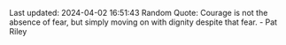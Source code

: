 Last updated: 2024-04-02 16:51:43
Random Quote: Courage is not the absence of fear, but simply moving on with dignity despite that fear. - Pat Riley